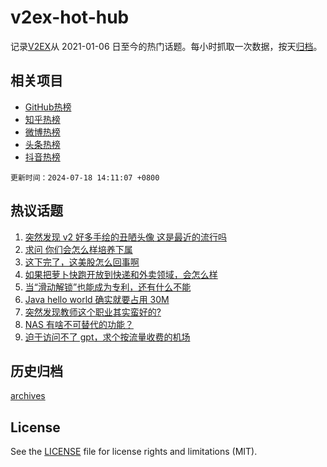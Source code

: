 # v2ex-hot-hub

 记录[V2EX](https://www.v2ex.com/)从 2021-01-06 日至今的热门话题。每小时抓取一次数据，按天[归档](archives)。
 
 ## 相关项目

- [GitHub热榜](https://github.com/snaildev/github-hot-hub)
- [知乎热榜](https://github.com/snaildev/zhihu-hot-hub)
- [微博热榜](https://github.com/snaildev/weibo-hot-hub)
- [头条热榜](https://github.com/snaildev/toutiao-hot-hub)
- [抖音热榜](https://github.com/snaildev/douyin-hot-hub)


 `更新时间：2024-07-18 14:11:07 +0800`

## 热议话题

1. [突然发现 v2 好多手绘的丑陋头像 这是最近的流行吗](https://www.v2ex.com/t/1058194)
1. [求问 你们会怎么样培养下属](https://www.v2ex.com/t/1058173)
1. [这下完了，这美股怎么回事啊](https://www.v2ex.com/t/1058156)
1. [如果把萝卜快跑开放到快递和外卖领域，会怎么样](https://www.v2ex.com/t/1058163)
1. [当“滑动解锁”也能成为专利，还有什么不能](https://www.v2ex.com/t/1058026)
1. [Java hello world 确实就要占用 30M](https://www.v2ex.com/t/1058120)
1. [突然发现教师这个职业其实蛮好的?](https://www.v2ex.com/t/1058231)
1. [NAS 有啥不可替代的功能？](https://www.v2ex.com/t/1058136)
1. [迫于访问不了 gpt，求个按流量收费的机场](https://www.v2ex.com/t/1058174)

## 历史归档

[archives](archives)

## License

See the [LICENSE](LICENSE) file for license rights and limitations (MIT).
